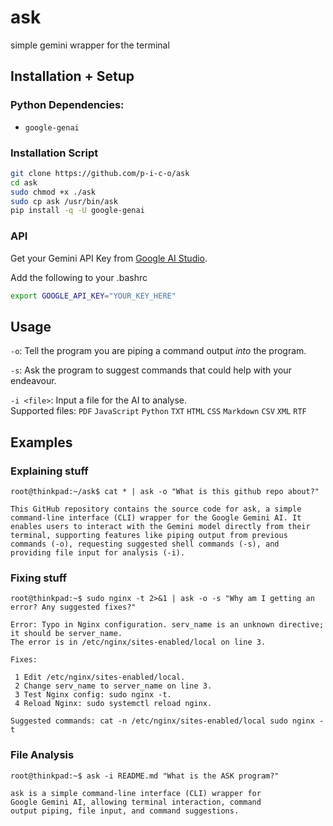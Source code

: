 # ask
simple gemini wrapper for the terminal

## Installation + Setup
### Python Dependencies:
- `google-genai`

### Installation Script
```bash
git clone https://github.com/p-i-c-o/ask
cd ask
sudo chmod +x ./ask
sudo cp ask /usr/bin/ask
pip install -q -U google-genai
```

### API
Get your Gemini API Key from [Google AI Studio](https://aistudio.google.com/apikey).

Add the following to your .bashrc
```bash
export GOOGLE_API_KEY="YOUR_KEY_HERE"
```

## Usage
`-o`: Tell the program you are piping a command output _into_ the program.

`-s`: Ask the program to suggest commands that could help with your endeavour.

`-i <file>`: Input a file for the AI to analyse.\
Supported files: `PDF` `JavaScript` `Python` `TXT` `HTML` `CSS` `Markdown` `CSV` `XML` `RTF`

## Examples

### Explaining stuff
`root@thinkpad:~/ask$ cat * | ask -o "What is this github repo about?"`
```
This GitHub repository contains the source code for ask, a simple
command-line interface (CLI) wrapper for the Google Gemini AI. It
enables users to interact with the Gemini model directly from their
terminal, supporting features like piping output from previous   
commands (-o), requesting suggested shell commands (-s), and
providing file input for analysis (-i).
```

### Fixing stuff

`root@thinkpad:~$ sudo nginx -t 2>&1 | ask -o -s "Why am I getting an error? Any suggested fixes?"`
```
Error: Typo in Nginx configuration. serv_name is an unknown directive; it should be server_name.
The error is in /etc/nginx/sites-enabled/local on line 3.

Fixes:

 1 Edit /etc/nginx/sites-enabled/local.
 2 Change serv_name to server_name on line 3.
 3 Test Nginx config: sudo nginx -t.
 4 Reload Nginx: sudo systemctl reload nginx.

Suggested commands: cat -n /etc/nginx/sites-enabled/local sudo nginx -t 
```

### File Analysis

`root@thinkpad:~$ ask -i README.md "What is the ASK program?"`
```
ask is a simple command-line interface (CLI) wrapper for
Google Gemini AI, allowing terminal interaction, command
output piping, file input, and command suggestions.
```